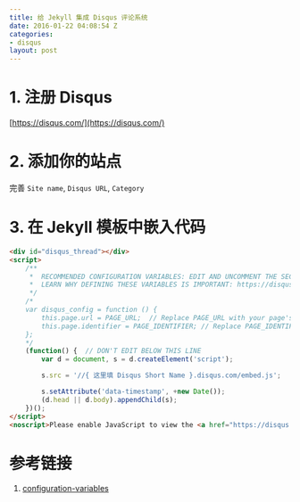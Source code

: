 ```yaml
---
title: 给 Jekyll 集成 Disqus 评论系统
date: 2016-01-22 04:08:54 Z
categories:
- disqus
layout: post
---
```


# 1. 注册 Disqus

[https://disqus.com/](https://disqus.com/)

# 2. 添加你的站点

完善 `Site name`, `Disqus URL`, `Category`

# 3. 在 Jekyll 模板中嵌入代码

``` html
<div id="disqus_thread"></div>
<script>
    /**
     *  RECOMMENDED CONFIGURATION VARIABLES: EDIT AND UNCOMMENT THE SECTION BELOW TO INSERT DYNAMIC VALUES FROM YOUR PLATFORM OR CMS.
     *  LEARN WHY DEFINING THESE VARIABLES IS IMPORTANT: https://disqus.com/admin/universalcode/#configuration-variables
     */
    /*
    var disqus_config = function () {
        this.page.url = PAGE_URL;  // Replace PAGE_URL with your page's canonical URL variable
        this.page.identifier = PAGE_IDENTIFIER; // Replace PAGE_IDENTIFIER with your page's unique identifier variable
    };
    */
    (function() {  // DON'T EDIT BELOW THIS LINE
        var d = document, s = d.createElement('script');

        s.src = '//{ 这里填 Disqus Short Name }.disqus.com/embed.js';

        s.setAttribute('data-timestamp', +new Date());
        (d.head || d.body).appendChild(s);
    })();
</script>
<noscript>Please enable JavaScript to view the <a href="https://disqus.com/?ref_noscript" rel="nofollow">comments powered by Disqus.</a></noscript>
```

# 参考链接
1. [configuration-variables](https://disqus.com/admin/universalcode/#configuration-variables)
